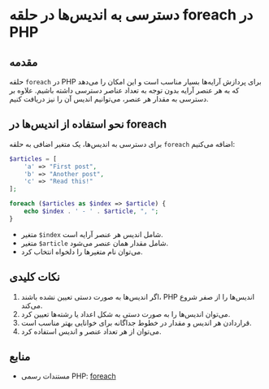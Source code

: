 # دسترسی به اندیس‌ها در حلقه foreach در PHP

## مقدمه

حلقه `foreach` در PHP برای پردازش آرایه‌ها بسیار مناسب است و این امکان را می‌دهد که به هر عنصر آرایه بدون توجه به تعداد عناصر دسترسی داشته باشیم. علاوه بر دسترسی به مقدار هر عنصر، می‌توانیم اندیس آن را نیز دریافت کنیم.

## نحو استفاده از اندیس‌ها در foreach

برای دسترسی به اندیس‌ها، یک متغیر اضافی به حلقه `foreach` اضافه می‌کنیم:

```php
$articles = [
    'a' => "First post",
    'b' => "Another post",
    'c' => "Read this!"
];

foreach ($articles as $index => $article) {
    echo $index . ' - ' . $article, ", ";
}
```

* متغیر `$index` شامل اندیس هر عنصر آرایه است.
* متغیر `$article` شامل مقدار همان عنصر می‌شود.
* می‌توان نام متغیرها را دلخواه انتخاب کرد.

## نکات کلیدی

1. اگر اندیس‌ها به صورت دستی تعیین نشده باشند، PHP اندیس‌ها را از صفر شروع می‌کند.
2. می‌توان اندیس‌ها را به صورت دستی به شکل اعداد یا رشته‌ها تعیین کرد.
3. قراردادن هر اندیس و مقدار در خطوط جداگانه برای خوانایی بهتر مناسب است.
4. می‌توان از هر تعداد عنصر و اندیس استفاده کرد.

## منابع

* مستندات رسمی PHP: [foreach](https://www.php.net/manual/en/control-structures.foreach.php)
